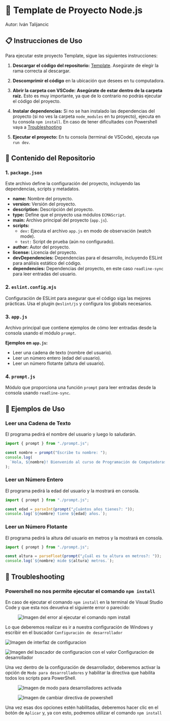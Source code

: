 # 🚀 Template de Proyecto Node.js

Autor: Iván Talijancic

## 📋 Instrucciones de Uso

Para ejecutar este proyecto Template, sigue las siguientes instrucciones:

1. **Descargar el código del repositorio:** [Template](https://github.com/italijancic/utn-pc-template). Asegúrate de elegir la rama correcta al descargar.

2. **Descomprimir el código** en la ubicación que desees en tu computadora.

3. **Abrir la carpeta con VSCode:** **Asegúrate de estar dentro de la carpeta raíz.** Esto es muy importante, ya que de lo contrario no podrás ejecutar el código del proyecto.

4. **Instalar dependencias:** Si no se han instalado las dependencias del proyecto (si no ves la carpeta `node_modules` en tu proyecto), ejecuta en tu consola `npm install`. En caso de tener dificultades con Powershell vaya a [Troubleshooting](#-troubleshooting)

5. **Ejecutar el proyecto:** En tu consola (terminal de VSCode), ejecuta `npm run dev`.

## 📂 Contenido del Repositorio

### 1. `package.json`

Este archivo define la configuración del proyecto, incluyendo las dependencias, scripts y metadatos.

- **name:** Nombre del proyecto.
- **version:** Versión del proyecto.
- **description:** Descripción del proyecto.
- **type:** Define que el proyecto usa módulos `ECMAScript`.
- **main:** Archivo principal del proyecto (`app.js`).
- **scripts:**
  - `dev:` Ejecuta el archivo `app.js` en modo de observación (watch mode).
  - `test:` Script de prueba (aún no configurado).
- **author:** Autor del proyecto.
- **license:** Licencia del proyecto.
- **devDependencies:** Dependencias para el desarrollo, incluyendo ESLint para análisis estático del código.
- **dependencies:** Dependencias del proyecto, en este caso `readline-sync` para leer entradas del usuario.

### 2. `eslint.config.mjs`

Configuración de ESLint para asegurar que el código siga las mejores prácticas. Usa el plugin `@eslint/js` y configura los globals necesarios.

### 3. `app.js`

Archivo principal que contiene ejemplos de cómo leer entradas desde la consola usando el módulo `prompt`.

**Ejemplos en `app.js`:**

- Leer una cadena de texto (nombre del usuario).
- Leer un número entero (edad del usuario).
- Leer un número flotante (altura del usuario).

### 4. `prompt.js`

Módulo que proporciona una función `prompt` para leer entradas desde la consola usando `readline-sync`.

## 📝 Ejemplos de Uso

### Leer una Cadena de Texto

El programa pedirá el nombre del usuario y luego lo saludarán.

```javascript
import { prompt } from "./prompt.js";

const nombre = prompt("Escribe tu nombre: ");
console.log(
  `Hola, ${nombre}! Bienvenido al curso de Programación de Computadoras 2024 | UTN - FRRQ`
);
```

### Leer un Número Entero

El programa pedirá la edad del usuario y la mostrará en consola.

```javascript
import { prompt } from "./prompt.js";

const edad = parseInt(prompt("¿Cuántos años tienes?: "));
console.log(`${nombre} tiene ${edad} años.`);
```

### Leer un Número Flotante

El programa pedirá la altura del usuario en metros y la mostrará en consola.

```javascript
import { prompt } from "./prompt.js";

const altura = parseFloat(prompt("¿Cuál es tu altura en metros?: "));
console.log(`${nombre} mide ${altura} metros.`);
```

## 👾 Troubleshooting

### Powershell no nos permite ejecutar el comando `npm install`

En caso de ejecutar el comando `npm install` en la terminal de Visual Studio Code y que esta nos devuelva el siguiente error o parecido:

<figure>
    <img src="./public/errorPowershell.webp"
         alt="Imagen del error al ejecutar el comando npm install">
</figure>

Lo que deberemos realizar es ir a nuestra configuración de Windows y escribir en el buscador `Configuración de desarrollador`

<img src="./public/config1.PNG"
         alt="Imagen de interfaz de configuracion">

<img src="./public/config2.PNG"
         alt="Imagen del buscador de configuracion con el valor Configuracion de desarrollador">

Una vez dentro de la configuración de desarrollador, deberemos activar la opción de `Modo para desarrolladores` y habilitar la directiva que habilita todos los scripts para PowerShell.

<figure>
    <img src="./public/config3.PNG"
         alt="Imagen de modo para desarrolladores activada">
</figure>
<figure>
    <img src="./public/config4.PNG" alt="Imagen de cambiar directiva de powershell">
</figure>

Una vez esas dos opciones estén habilitadas, deberemos hacer clic en el botón de `Aplicar` y, ya con esto, podremos utilizar el comando `npm install`

